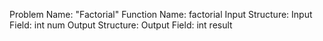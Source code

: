 Problem Name: "Factorial"
Function Name: factorial
Input Structure:
Input Field: int num
Output Structure:
Output Field: int result

